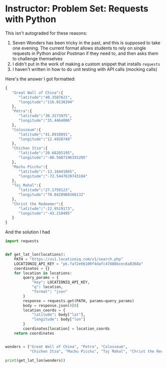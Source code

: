 # Instructor: Problem Set: Requests with Python

This isn't autograded for these reasons:

1. Seven Wonders has been tricky in the past, and this is supposed to take one evening. The current format allows students to rely on single requests in Python and/or Postman if they need to, and then asks them to challenge themselves
1. I didn't put in the work of making a custom snippet that installs `requests`
1. I haven't written in how to do unit testing with API calls (mocking calls)

Here's the answer I got formatted:

```python
{
   "Great Wall of China":{
      "latitude":"40.3587621",
      "longitude":"116.0136394"
   },
   "Petra":{
      "latitude":"30.3273975",
      "longitude":"35.4464006"
   },
   "Colosseum":{
      "latitude":"41.8910091",
      "longitude":"12.4920748"
   },
   "Chichen Itza":{
      "latitude":"20.68285195",
      "longitude":"-88.5687196355205"
   },
   "Machu Picchu":{
      "latitude":"-13.16441865",
      "longitude":"-72.5447639743184"
   },
   "Taj Mahal":{
      "latitude":"27.1750123",
      "longitude":"78.0420968366132"
   },
   "Christ the Redeemer":{
      "latitude":"-22.9519173",
      "longitude":"-43.210495"
   }
}
```

And the solution I had

```python
import requests


def get_lat_lon(locations):
    PATH = "https://us1.locationiq.com/v1/search.php"
    LOCATIONIQ_API_KEY = "pk.faf2e66100f4dafc47888bcec6a8368a"
    coordinates = {}
    for location in locations:
        query_params = {
            "key": LOCATIONIQ_API_KEY,
            "q": location,
            "format": "json"
        }
        response = requests.get(PATH, params=query_params)
        body = response.json()[0]
        location_coords = {
            "latitude": body["lat"],
            "longitude": body["lon"]
        }
        coordinates[location] = location_coords
    return coordinates


wonders = ["Great Wall of China", "Petra", "Colosseum",
           "Chichen Itza", "Machu Picchu", "Taj Mahal", "Christ the Redeemer"]

print(get_lat_lon(wonders))
```
